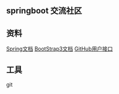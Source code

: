 ## springboot 交流社区

## 资料
[Spring文档](https://spring.io/guides) 
[BootStrap3文档](https://v3.bootcss.com/) 
[GitHub用户接口](https://developer.github.com/apps/building-oauth-apps/creating-an-oauth-app/)

## 工具
git